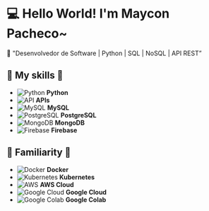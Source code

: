 # 💻 Hello World! I'm Maycon Pacheco~

👋 "Desenvolvedor de Software | Python | SQL | NoSQL | API REST”

## 🔧 My skills 🔧
- ![Python](https://img.icons8.com/color/48/000000/python.png) **Python**
- ![API](https://img.icons8.com/color/48/000000/api.png) **APIs**
- ![MySQL](https://img.icons8.com/color/48/000000/mysql-logo.png) **MySQL**
- ![PostgreSQL](https://img.icons8.com/color/48/000000/postgresql.png) **PostgreSQL**
- ![MongoDB](https://img.icons8.com/color/48/000000/mongodb.png) **MongoDB**
- ![Firebase](https://img.icons8.com/color/48/000000/firebase.png) **Firebase**

## 🔵 Familiarity 🔵
- ![Docker](https://img.icons8.com/color/48/000000/docker.png) **Docker**
- ![Kubernetes](https://img.icons8.com/color/48/000000/kubernetes.png) **Kubernetes**
- ![AWS](https://img.icons8.com/color/48/000000/amazon-web-services.png) **AWS Cloud**
- ![Google Cloud](https://img.icons8.com/color/48/000000/google-cloud.png) **Google Cloud**
- ![Google Colab](https://img.icons8.com/color/48/000000/google-colab.png) **Google Colab**

<!-- Optionally add more content below -->
